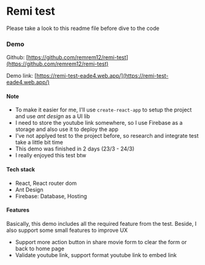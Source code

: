 # Remi test

Please take a look to this readme file before dive to the code

### Demo

Github: [https://github.com/remrem12/remi-test](https://github.com/remrem12/remi-test)

Demo link: [https://remi-test-eade4.web.app/](https://remi-test-eade4.web.app/)

#### Note

- To make it easier for me, I'll use `create-react-app` to setup the project and use _ant design_ as a UI lib
- I need to store the youtube link somewhere, so I use Firebase as a storage and also use it to deploy the app
- I've not applyed test to the project before, so research and integrate test take a little bit time
- This demo was finished in 2 days (23/3 - 24/3)
- I really enjoyed this test btw

#### Tech stack

- React, React router dom
- Ant Design
- Firebase: Database, Hosting

#### Features

Basically, this demo includes all the required feature from the test. Beside, I also support some small features
to improve UX

- Support more action button in share movie form to clear the form or back to home page
- Validate youtube link, support format youtube link to embed link
